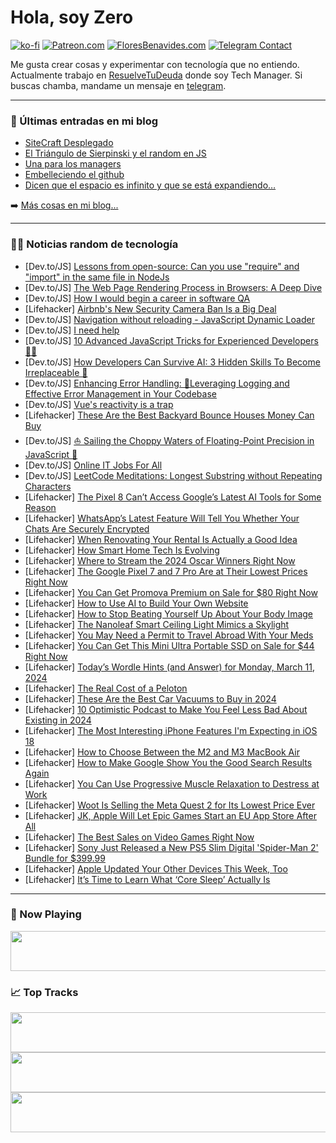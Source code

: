 # Hola, soy Zero

[![ko-fi](https://ko-fi.com/img/githubbutton_sm.svg)](https://ko-fi.com/J3J4N0LUK)
[![Patreon.com](https://img.shields.io/endpoint.svg?url=https%3A%2F%2Fshieldsio-patreon.vercel.app%2Fapi%3Fusername%3Dzerodragon%26type%3Dpatrons&style=for-the-badge)](https://patreon.com/zerodragon)
[![FloresBenavides.com](https://img.shields.io/website?down_message=oops&label=MiBlog&style=for-the-badge&up_message=online&url=https%3A%2F%2Ffloresbenavides.com)](https://floresbenavides.com)
[![Telegram Contact](https://img.shields.io/badge/escr%C3%ADbeme-ZeroDragon-%2326A5E4?style=for-the-badge&logo=telegram)](https://t.me/zerodragon)

Me gusta crear cosas y experimentar con tecnología que no entiendo.
Actualmente trabajo en [ResuelveTuDeuda](http://github.com/resuelve) donde soy Tech Manager.
Si buscas chamba, mandame un mensaje en [telegram](https://t.me/zerodragon).

---

### 📕 Últimas entradas en mi blog
<!-- BLOG-POST-LIST:START -->
- [SiteCraft Desplegado](https://floresbenavides.com/sitecraft-desplegado/)
- [El Triángulo de Sierpinski y el random en JS](https://floresbenavides.com/el-triangulo-de-sierpinski-y-el-random-en-js/)
- [Una para los managers](https://floresbenavides.com/una-para-los-managers/)
- [Embelleciendo el github](https://floresbenavides.com/embelleciendo-el-github/)
- [Dicen que el espacio es infinito y que se está expandiendo…](https://floresbenavides.com/dicen-que-el-espacio-es-infinito-y-que-se-esta-expandiendo/)
<!-- BLOG-POST-LIST:END -->

➡️ [Más cosas en mi blog...](https://floresbenavides.com)

---

### 👨‍💻 Noticias random de tecnología
<!-- TECH-POSTS:START -->
- [Dev.to/JS] [Lessons from open-source: Can you use &quot;require&quot; and &quot;import&quot; in the same file in NodeJs](https://dev.to/ramunarasinga/lessons-from-open-source-can-you-use-require-and-import-in-the-same-file-in-nodejs-2obd)
- [Dev.to/JS] [The Web Page Rendering Process in Browsers: A Deep Dive](https://dev.to/sewas87/the-web-page-rendering-process-in-browsers-a-deep-dive-4bgd)
- [Dev.to/JS] [How I would begin a career in software QA](https://dev.to/samelawrence/how-i-would-begin-a-career-in-software-qa-83e)
- [Lifehacker] [Airbnb&#39;s New Security Camera Ban Is a Big Deal](https://lifehacker.com/tech/airbnbs-new-security-camera-ban)
- [Dev.to/JS] [Navigation without reloading - JavaScript Dynamic Loader](https://dev.to/sh20raj/navigation-without-reloading-javascript-dynamic-loader-2ca0)
- [Dev.to/JS] [I need help](https://dev.to/someoni/i-need-help-486h)
- [Dev.to/JS] [10 Advanced JavaScript Tricks for Experienced Developers 🚀🚀](https://dev.to/sufian/10-advanced-javascript-tricks-for-experienced-developers-4e8e)
- [Dev.to/JS] [How Developers Can Survive AI: 3 Hidden Skills To Become Irreplaceable 🤖](https://dev.to/dragosnedelcu/how-developers-can-survive-ai-3-hidden-skills-to-become-irreplaceable-17c5)
- [Dev.to/JS] [Enhancing Error Handling: 🚀Leveraging Logging and Effective Error Management in Your Codebase](https://dev.to/gautamvaishnav/enhancing-error-handling-leveraging-logging-and-effective-error-management-in-your-codebase-59c5)
- [Dev.to/JS] [Vue&#39;s reactivity is a trap](https://dev.to/razi91/vues-reactivity-is-a-trap-2jci)
- [Lifehacker] [These Are the Best Backyard Bounce Houses Money Can Buy](https://lifehacker.com/family/best-bounce-houses-for-kids)
- [Dev.to/JS] [⛵ Sailing the Choppy Waters of Floating-Point Precision in JavaScript 🔢](https://dev.to/best_codes/sailing-the-choppy-waters-of-floating-point-precision-in-javascript-3577)
- [Dev.to/JS] [Online IT Jobs For All](https://dev.to/carlabrazil/online-it-jobs-for-all-1jao)
- [Dev.to/JS] [LeetCode Meditations: Longest Substring without Repeating Characters](https://dev.to/rivea0/leetcode-meditations-longest-substring-without-repeating-characters-pak)
- [Lifehacker] [The Pixel 8 Can’t Access Google’s Latest AI Tools for Some Reason](https://lifehacker.com/tech/pixel-8-wont-get-gemini-nano)
- [Lifehacker] [WhatsApp’s Latest Feature Will Tell You Whether Your Chats Are Securely Encrypted](https://lifehacker.com/tech/whatsapps-end-to-end-encryption-warning-feature)
- [Lifehacker] [When Renovating Your Rental Is Actually a Good Idea](https://lifehacker.com/money/benefits-of-renovating-your-rental)
- [Lifehacker] [How Smart Home Tech Is Evolving](https://lifehacker.com/tech/smart-home-tech-is-evolving)
- [Lifehacker] [Where to Stream the 2024 Oscar Winners Right Now](https://lifehacker.com/entertainment/where-to-stream-2024-oscar-winners)
- [Lifehacker] [The Google Pixel 7 and 7 Pro Are at Their Lowest Prices Right Now](https://lifehacker.com/google-pixel-7-deal)
- [Lifehacker] [You Can Get Promova Premium on Sale for $80 Right Now](https://lifehacker.com/entertainment/promova-premium-sale)
- [Lifehacker] [How to Use AI to Build Your Own Website](https://lifehacker.com/tech/how-to-use-ai-to-build-your-own-website)
- [Lifehacker] [How to Stop Beating Yourself Up About Your Body Image](https://lifehacker.com/health/how-to-stop-beating-yourself-up-about-your-body-image)
- [Lifehacker] [The Nanoleaf Smart Ceiling Light Mimics a Skylight](https://lifehacker.com/tech/nanoleaf-skylight-review)
- [Lifehacker] [You May Need a Permit to Travel Abroad With Your Meds](https://lifehacker.com/travel/you-may-need-permit-to-travel-abroad-with-meds)
- [Lifehacker] [You Can Get This Mini Ultra Portable SSD on Sale for $44 Right Now](https://lifehacker.com/tech/mini-ultra-portable-ssd-sale)
- [Lifehacker] [Today’s Wordle Hints &lpar;and Answer&rpar; for Monday, March 11, 2024](https://lifehacker.com/entertainment/wordle-hint-answer-today)
- [Lifehacker] [The Real Cost of a Peloton](https://lifehacker.com/money/the-real-cost-of-a-peloton)
- [Lifehacker] [These Are the Best Car Vacuums to Buy in 2024](https://lifehacker.com/home/the-best-car-vacuums)
- [Lifehacker] [10 Optimistic Podcast to Make You Feel Less Bad About Existing in 2024](https://lifehacker.com/entertainment/the-best-optimistic-podcasts)
- [Lifehacker] [The Most Interesting iPhone Features I&#39;m Expecting in iOS 18](https://lifehacker.com/tech/iphone-features-expected-in-ios-18)
- [Lifehacker] [How to Choose Between the M2 and M3 MacBook Air](https://lifehacker.com/tech/m3-versus-m2-macbook-air)
- [Lifehacker] [How to Make Google Show You the Good Search Results Again](https://lifehacker.com/tech/how-to-get-more-accurate-google-search-results)
- [Lifehacker] [You Can Use Progressive Muscle Relaxation to Destress at Work](https://lifehacker.com/work/use-progressive-muscle-relaxation-to-destress-at-work)
- [Lifehacker] [Woot Is Selling the Meta Quest 2 for Its Lowest Price Ever](https://lifehacker.com/tech/the-meta-quest-2-woot-sale)
- [Lifehacker] [JK, Apple Will Let Epic Games Start an EU App Store After All](https://lifehacker.com/tech/apple-blocks-epic-games-from-starting-an-app-store-in-the-eu)
- [Lifehacker] [The Best Sales on Video Games Right Now](https://lifehacker.com/best-video-game-deals)
- [Lifehacker] [Sony Just Released a New PS5 Slim Digital &#39;Spider-Man 2&#39; Bundle for $399.99](https://lifehacker.com/entertainment/sony-ps5-slim-digital-bundle-sale)
- [Lifehacker] [Apple Updated Your Other Devices This Week, Too](https://lifehacker.com/tech/apple-updated-other-devices-this-week)
- [Lifehacker] [It’s Time to Learn What ‘Core Sleep’ Actually Is](https://lifehacker.com/health/what-is-core-sleep-apple-watch)<!-- TECH-POSTS:END -->

---

### 🎵 Now Playing
<a href="https://spotify-now-playing-dun.vercel.app/now-playing?open"><img src="https://spotify-now-playing-dun.vercel.app/now-playing" width="540" height="64"></a>

### 📈 Top Tracks
<a href="https://spotify-now-playing-dun.vercel.app/top-tracks?i=1&open"><img src="https://spotify-now-playing-dun.vercel.app/top-tracks?i=1" width="540" height="64"></a>
<a href="https://spotify-now-playing-dun.vercel.app/top-tracks?i=2&open"><img src="https://spotify-now-playing-dun.vercel.app/top-tracks?i=2" width="540" height="64"></a>
<a href="https://spotify-now-playing-dun.vercel.app/top-tracks?i=3&open"><img src="https://spotify-now-playing-dun.vercel.app/top-tracks?i=3" width="540" height="64"></a>
